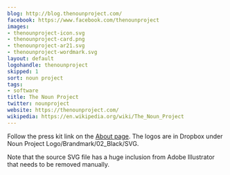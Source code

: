 ```yaml
---
blog: http://blog.thenounproject.com/
facebook: https://www.facebook.com/thenounproject
images:
- thenounproject-icon.svg
- thenounproject-card.png
- thenounproject-ar21.svg
- thenounproject-wordmark.svg
layout: default
logohandle: thenounproject
skipped: 1
sort: noun project
tags:
- software
title: The Noun Project
twitter: nounproject
website: https://thenounproject.com/
wikipedia: https://en.wikipedia.org/wiki/The_Noun_Project
---
```


Follow the press kit link on the [About page](https://thenounproject.com/about/).  The logos are in Dropbox under Noun Project Logo/Brandmark/02_Black/SVG.

Note that the source SVG file has a huge inclusion from Adobe Illustrator that needs to be removed manually.
